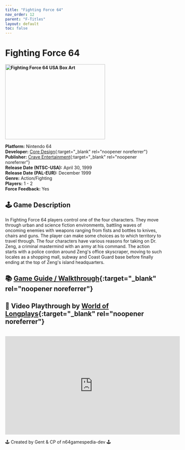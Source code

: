```yaml
---
title: "Fighting Force 64"
nav_order: 12
parent: "F-Titles"
layout: default
toc: false
---
```


# Fighting Force 64

<b>
<img src="https://images.launchbox-app.com/f5d24a7d-612b-485e-8c94-9cc0f83e12fa.png" alt="Fighting Force 64 USA Box Art" width="320" height="240" />
</b>

**Platform:** Nintendo 64  
**Developer:** [Core Design](https://en.wikipedia.org/wiki/Core_Design){:target="_blank" rel="noopener noreferrer"}  
**Publisher:** [Crave Entertainment](https://en.wikipedia.org/wiki/Crave_Entertainment){:target="_blank" rel="noopener noreferrer"}  
**Release Date (NTSC-USA):** April 30, 1999  
**Release Date (PAL-EUR):** December 1999  
**Genre:** Action/Fighting  
**Players:** 1 - 2  
**Force Feedback:** Yes  

## 🕹️ Game Description
In Fighting Force 64 players control one of the four characters. They move through urban and science fiction environments, battling waves of oncoming enemies with weapons ranging from fists and bottles to knives, chairs and guns. The player can make some choices as to which territory to travel through. The four characters have various reasons for taking on Dr. Zeng, a criminal mastermind with an army at his command. The action starts with a police cordon around Zeng's office skyscraper, moving to such locales as a shopping mall, subway and Coast Guard base before finally ending at the top of Zeng's island headquarters.

## 📚 [Game Guide / Walkthrough](https://gamefaqs.gamespot.com/n64/197332-fighting-force-64/faqs/6624){:target="_blank" rel="noopener noreferrer"}

## 🎥 Video Playthrough by [World of Longplays](https://www.youtube.com/channel/UCVi6ofFy7QyJJrZ9l0-fwbQ){:target="_blank" rel="noopener noreferrer"}
<br />
<iframe width="560" height="315" src="https://www.youtube.com/embed/aKdsP4Cge2Q" title="Fighting Force 64 Gameplay" frameborder="0" allowfullscreen></iframe>

🕹️ Created by Gent & CP of n64gamespedia-dev 🕹️  
<!-- Vault Format: n64gamespedia-dev -->  
<!-- Protocol Source: _vault-specs/format-protocol.md -->
